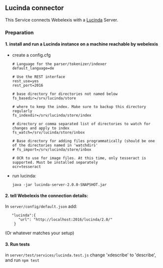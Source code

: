 ## Lucinda connector

This Service connects Webelexis with a [Lucinda](https://github.com/rgwch/lucinda) Server.

### Preparation

#### 1. install and run a Lucinda instance on a machine reachable by webelexis

* create a config.cfg

      # Language for the parser/tokenizer/indexer
      default_language=de

      # Use the REST interface
      rest_use=yes
      rest_port=2016

      # base directory for directories not named below
      fs_basedir=/srv/lucinda/store

      # where to keep the index. Make sure to backup this directory regularly
      fs_indexdir=/srv/lucinda/store/index

      # directory or comma separated list of directories to watch for changes and apply to index
      fs_watch=/srv/lucinda/store/inbox

      # Base directory for adding files programmatically (should be one of the directories named in 'watchdirs'
      # fs_import=/srv/lucinda/store/inbox

      # OCR to use for image files. At this time, only tesseract is supported. Must be installed separately
      ocr=tesseract

* run lucinda:

      java -jar lucinda-server-2.0.0-SNAPSHOT.jar

#### 2. tell Webelexis the connection details:

In `server/config/default.json` add:

       "lucinda":{
          "url": "http://localhost:2016/lucinda/2.0/"
        }

(Or whatever matches your setup)

#### 3. Run tests

in `server/test/services/lucinda.test.js` change 'xdescribe'  to 'describe', and run `npm test`

